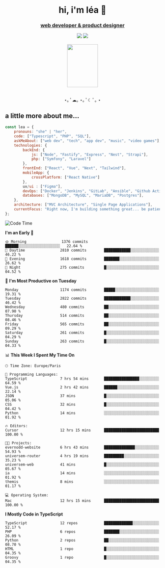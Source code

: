 <h1 align="center">hi, i'm léa 🌙</h1>
<h3 align="center"><ins>web developer & product designer</ins></h3>  
<div align="center">
  <a href="https://www.linkedin.com/in/lea-reiter22/"><img src="https://img.shields.io/badge/LinkedIn-0077B5?style=for-the-badge&logo=linkedin&logoColor=white"/></a>
  <a href="mailto:lea.reiter@outlook.fr"><img src="https://img.shields.io/badge/Contact-2A2A2A?style=for-the-badge&logo=minutemailer&logoColor=white"/></a>
</div>
<br>
  <div align="center">  <img src="https://github.com/xmnchild/xmnchild/blob/main/1702415560_StardewValleyHappyGreyCat.png" height="140" width="100"/>
</div>
<br>
  <p align="center">
                 ⋆｡ ﾟ☁︎｡ ⋆｡ ﾟ☾ ﾟ｡ ⋆
  </p>
  <h2>a little more about me...</h2>
  
```js
const lea = {
    pronouns: "she" | "her",
    code: ["Typescript", "PHP", "SQL"],
    askMeAbout: ["web dev", "tech", "app dev", "music", "video games"],
    technologies: {
        backEnd: {
            js: ["Node", "Fastify", "Express", "Nest", "Strapi"],
            php: ["Symfony", "Laravel"]
        },
        frontEnd: ["React", "Vue", "Next", "Tailwind"],
        mobileApp: {
            crossPlatform: ["React Native"]
        },
        ux/ui : ["Figma"],
        devOps: ["Docker", "Jenkins", "GitLab", "Ansible", "Github Actions"],
        databases: ["MongoDB", "MySQL", "MariaDB", "Postgres"],
    },
    architecture: ["MVC Architecture", "Single Page Applications"],
    currentFocus: "Right now, I'm building something great... be patient.",
};
```
<!--START_SECTION:waka-->
![Code Time](http://img.shields.io/badge/Code%20Time-435%20hrs%2032%20mins-blue)

**I'm an Early 🐤** 

```text
🌞 Morning                1376 commits        ██████░░░░░░░░░░░░░░░░░░░   22.64 % 
🌆 Daytime                2810 commits        ████████████░░░░░░░░░░░░░   46.22 % 
🌃 Evening                1618 commits        ███████░░░░░░░░░░░░░░░░░░   26.62 % 
🌙 Night                  275 commits         █░░░░░░░░░░░░░░░░░░░░░░░░   04.52 % 
```
📅 **I'm Most Productive on Tuesday** 

```text
Monday                   1174 commits        █████░░░░░░░░░░░░░░░░░░░░   19.31 % 
Tuesday                  2822 commits        ████████████░░░░░░░░░░░░░   46.42 % 
Wednesday                480 commits         ██░░░░░░░░░░░░░░░░░░░░░░░   07.90 % 
Thursday                 514 commits         ██░░░░░░░░░░░░░░░░░░░░░░░   08.46 % 
Friday                   565 commits         ██░░░░░░░░░░░░░░░░░░░░░░░   09.29 % 
Saturday                 261 commits         █░░░░░░░░░░░░░░░░░░░░░░░░   04.29 % 
Sunday                   263 commits         █░░░░░░░░░░░░░░░░░░░░░░░░   04.33 % 
```


📊 **This Week I Spent My Time On** 

```text
🕑︎ Time Zone: Europe/Paris

💬 Programming Languages: 
TypeScript               7 hrs 54 mins       ████████████████░░░░░░░░░   64.59 % 
Vue.js                   2 hrs 42 mins       ██████░░░░░░░░░░░░░░░░░░░   22.14 % 
JSON                     37 mins             █░░░░░░░░░░░░░░░░░░░░░░░░   05.06 % 
CSS                      32 mins             █░░░░░░░░░░░░░░░░░░░░░░░░   04.42 % 
Python                   14 mins             ░░░░░░░░░░░░░░░░░░░░░░░░░   01.92 % 

🔥 Editors: 
Cursor                   12 hrs 15 mins      █████████████████████████   100.00 % 

🐱‍💻 Projects: 
evernodd-website         6 hrs 43 mins       ██████████████░░░░░░░░░░░   54.93 % 
universem-router         4 hrs 19 mins       █████████░░░░░░░░░░░░░░░░   35.23 % 
universem-web            41 mins             █░░░░░░░░░░░░░░░░░░░░░░░░   05.67 % 
ia                       14 mins             ░░░░░░░░░░░░░░░░░░░░░░░░░   01.92 % 
themis                   8 mins              ░░░░░░░░░░░░░░░░░░░░░░░░░   01.17 % 

💻 Operating System: 
Mac                      12 hrs 15 mins      █████████████████████████   100.00 % 
```

**I Mostly Code in TypeScript** 

```text
TypeScript               12 repos            █████████████░░░░░░░░░░░░   52.17 % 
PHP                      6 repos             ███████░░░░░░░░░░░░░░░░░░   26.09 % 
Python                   2 repos             ██░░░░░░░░░░░░░░░░░░░░░░░   08.70 % 
HTML                     1 repo              █░░░░░░░░░░░░░░░░░░░░░░░░   04.35 % 
Groovy                   1 repo              █░░░░░░░░░░░░░░░░░░░░░░░░   04.35 % 
```




<!--END_SECTION:waka-->
